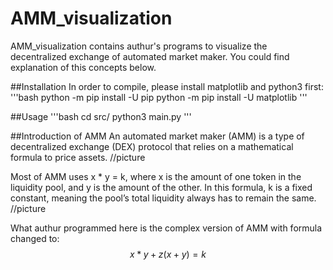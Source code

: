 # AMM_visualization
AMM_visualization contains authur's programs to visualize the decentralized exchange of automated market maker. You could find explanation of this concepts below.

##Installation
In order to compile, please install matplotlib and python3 first:
'''bash
python -m pip install -U pip
python -m pip install -U matplotlib
''' 

##Usage
'''bash
cd src/
python3 main.py
'''

##Introduction of AMM
An automated market maker (AMM) is a type of decentralized exchange (DEX) protocol that relies on a mathematical formula to price assets.
//picture

Most of AMM uses x * y = k, where x is the amount of one token in the liquidity pool, and y is the amount of the other. In this formula, k is a fixed constant, meaning the pool’s total liquidity always has to remain the same. 
//picture

What authur programmed here is the complex version of AMM with formula changed to:
$$x*y + z(x + y) = k$$


